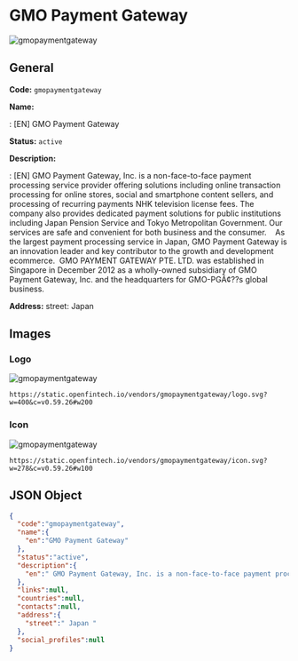 
# GMO Payment Gateway 
![gmopaymentgateway](https://static.openfintech.io/vendors/gmopaymentgateway/logo.svg?w=400&c=v0.59.26#w200)  

## General 
 
**Code:** `gmopaymentgateway` 
 
**Name:** 
 
:	[EN] GMO Payment Gateway 
 
**Status:** `active` 
 
**Description:** 
 
: [EN]  GMO Payment Gateway, Inc. is a non-face-to-face payment processing service provider offering solutions including online transaction processing for online stores, social and smartphone content sellers, and processing of recurring payments NHK television license fees. The company also provides dedicated payment solutions for public institutions including Japan Pension Service and Tokyo Metropolitan Government. Our services are safe and convenient for both business and the consumer.    As the largest payment processing service in Japan, GMO Payment Gateway is an innovation leader and key contributor to the growth and development ecommerce.  GMO PAYMENT GATEWAY PTE. LTD. was established in Singapore in December 2012 as a wholly-owned subsidiary of GMO Payment Gateway, Inc. and the headquarters for GMO-PGÃ¢??s global business.    
 
**Address:** 
street:  Japan  

## Images 

### Logo 
 
![gmopaymentgateway](https://static.openfintech.io/vendors/gmopaymentgateway/logo.svg?w=400&c=v0.59.26#w200)  

```
https://static.openfintech.io/vendors/gmopaymentgateway/logo.svg?w=400&c=v0.59.26#w200
```  

### Icon 
 
![gmopaymentgateway](https://static.openfintech.io/vendors/gmopaymentgateway/icon.svg?w=278&c=v0.59.26#w100)  

```
https://static.openfintech.io/vendors/gmopaymentgateway/icon.svg?w=278&c=v0.59.26#w100
```  

## JSON Object 

```json
{
  "code":"gmopaymentgateway",
  "name":{
    "en":"GMO Payment Gateway"
  },
  "status":"active",
  "description":{
    "en":" GMO Payment Gateway, Inc. is a non-face-to-face payment processing service provider offering solutions including online transaction processing for online stores, social and smartphone content sellers, and processing of recurring payments NHK television license fees. The company also provides dedicated payment solutions for public institutions including Japan Pension Service and Tokyo Metropolitan Government. Our services are safe and convenient for both business and the consumer. \u00a0\u00a0 As the largest payment processing service in Japan, GMO Payment Gateway is an innovation leader and key contributor to the growth and development ecommerce.\u00a0 GMO PAYMENT GATEWAY PTE. LTD. was established in Singapore in December 2012 as a wholly-owned subsidiary of GMO Payment Gateway, Inc. and the headquarters for GMO-PG\u00c3\u00a2??s global business. \u00a0 "
  },
  "links":null,
  "countries":null,
  "contacts":null,
  "address":{
    "street":" Japan "
  },
  "social_profiles":null
}
```  
